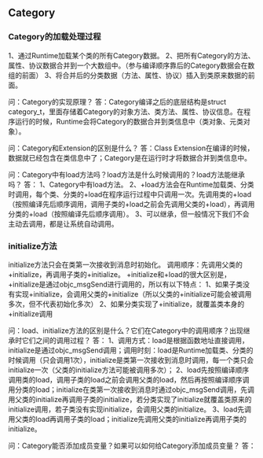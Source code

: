 ##  Category

### Category的加载处理过程
1、通过Runtime加载某个类的所有Category数据。
2、把所有Category的方法、属性、协议数据合并到一个大数组中。（参与编译顺序靠后的Category数据会在数组的前面）
3、将合并后的分类数据（方法、属性、协议）插入到类原来数据的前面。


问：Category的实现原理？
答：Category编译之后的底层结构是struct category_t，里面存储着Category的对象方法、类方法、属性、协议信息。在程序运行的时候，Runtime会将Category的数据合并到类信息中（类对象、元类对象）。


问：Category和Extension的区别是什么？
答：Class Extension在编译的时候，数据就已经包含在类信息中了；Category是在运行时才将数据合并到类信息中。


问：Category中有load方法吗？load方法是什么时候调用的？load方法能继承吗？
答：
1、Category中有load方法。
2、+load方法会在Runtime加载类、分类时调用，每个类、分类的+load在程序运行过程中只调用一次。先调用类的+load（按照编译先后顺序调用，调用子类的+load之前会先调用父类的+load），再调用分类的+load（按照编译先后顺序调用）。
3、可以继承，但一般情况下我们不会主动去调用，都是让系统自动调用。


### initialize方法
initialize方法只会在类第一次接收到消息时初始化。
调用顺序：先调用父类的+initialize，再调用子类的+initialize。
+initialize和+load的很大区别是，+initialize是通过objc_msgSend进行调用的，所以有以下特点：
1、如果子类没有实现+initialize，会调用父类的+initialize（所以父类的+initialize可能会被调用多次，但不代表初始化多次）
2、如果分类实现了+initialize，就覆盖类本身的+initialize调用


问：load、initialize方法的区别是什么？它们在Category中的调用顺序？出现继承时它们之间的调用过程？
答：
1、调用方式：load是根据函数地址直接调用，initialize是通过objc_msgSend调用；调用时刻：load是Runtime加载类、分类的时候调用（只会调用1次），initialize是类第一次接收到消息时调用，每一个类只会initialize一次（父类的initialize方法可能被调用多次）；
2、load先按照编译顺序调用类的load，调用子类的load之前会调用父类的load，然后再按照编译顺序调用分类的load；initialize在类第一次接收到消息时通过objc_msgSend调用，先调用父类的initialize再调用子类的initialize，若分类实现了initialize就覆盖类原来的initialize调用，若子类没有实现initialize，会调用父类的initialize。
3、load先调用父类的load再调用子类的load；initialize先调用父类的initialize再调用子类的initialize。


问：Category能否添加成员变量？如果可以如何给Category添加成员变量？
答：
